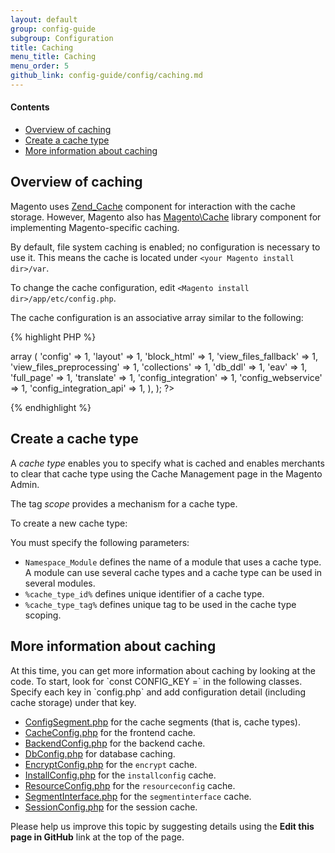 ```yaml
---
layout: default
group: config-guide
subgroup: Configuration
title: Caching
menu_title: Caching
menu_order: 5
github_link: config-guide/config/caching.md
---
```


#### Contents 

*	<a href="#m2devgde-cache-explore">Overview of caching</a>
*	<a href="#m2devgde-cache-type">Create a cache type</a>
* <a href="#m2devgde-cache-more">More information about caching</a>

<h2 id="m2devgde-cache-explore">Overview of caching</h2>

Magento uses <a href="http://framework.zend.com/manual/1.12/en/zend.cache.html" target="_blank">Zend_Cache</a> component for interaction with the cache storage. However, Magento also has <a href="{{ site.mage2000url }}lib/internal/Magento/Framework/Cache" target="_blank">Magento\Cache</a> library component for implementing Magento-specific caching.

<div class="bs-callout bs-callout-info" id="info">
  <p>By default, file system caching is enabled; no configuration is necessary to use it. This means the cache is located under <code>&lt;your Magento install dir>/var</code>.</p>
</div>

To change the cache configuration, edit `<Magento install dir>/app/etc/config.php`.

The cache configuration is an associative array similar to the following:

{% highlight PHP %}
<? php
'cache_types' =>
  array (
    'config' => 1,
    'layout' => 1,
    'block_html' => 1,
    'view_files_fallback' => 1,
    'view_files_preprocessing' => 1,
    'collections' => 1,
    'db_ddl' => 1,
    'eav' => 1,
    'full_page' => 1,
    'translate' => 1,
    'config_integration' => 1,
    'config_webservice' => 1,
    'config_integration_api' => 1,
  ),
); ?>
{% endhighlight %}

<h2 id="m2devgde-cache-type">Create a cache type</h2>

A *cache type* enables you to specify what is cached and enables merchants to clear that cache type using the Cache Management page in the Magento Admin.

The tag *scope* provides a mechanism for a cache type.

To create a new cache type:

<script src="https://gist.github.com/xcomSteveJohnson/574ff5d582c92f8f6acf.js"></script>

You must specify the following parameters:

*	`Namespace_Module` defines the name of a module that uses a cache type. A module can use several cache types and a cache type can be used in several modules.
*	`%cache_type_id%` defines unique identifier of a cache type.
*	`%cache_type_tag%` defines unique tag to be used in the cache type scoping.

<h2 id="m2devgde-cache-more">More information about caching</h2>
At this time, you can get more information about caching by looking at the code. To start, look for `const CONFIG_KEY =` in the following classes. Specify each key in `config.php` and add configuration detail (including cache storage) under that key.

* <a href="{{ site.mage2000url }}ib/internal/Magento/Framework/App/Cache/Type/ConfigSegment.php" target="_blank">ConfigSegment.php</a> for the cache segments (that is, cache types).
* <a href="{{ site.mage2000url }}lib/internal/Magento/Framework/App/DeploymentConfig/CacheConfig.php" target="_blank">CacheConfig.php</a> for the frontend cache.
* <a href="{{ site.mage2000url }}lib/internal/Magento/Framework/App/DeploymentConfig/BackendConfig.php" target="_blank">BackendConfig.php</a> for the backend cache.
* <a href="{{ site.mage2000url }}lib/internal/Magento/Framework/App/DeploymentConfig/DbConfig.php" target="_blank">DbConfig.php</a> for database caching.
* <a href="{{ site.mage2000url }}lib/internal/Magento/Framework/App/DeploymentConfig/EncryptConfig.php" target="_blank">EncryptConfig.php</a> for the `encrypt` cache.
* <a href="{{ site.mage2000url }}lib/internal/Magento/Framework/App/DeploymentConfig/InstallConfig.php" target="_blank">InstallConfig.php</a> for the `installconfig` cache.
* <a href="{{ site.mage2000url }}lib/internal/Magento/Framework/App/DeploymentConfig/ResourceConfig.php" target="_blank">ResourceConfig.php</a> for the `resourceconfig` cache.
* <a href="{{ site.mage2000url }}lib/internal/Magento/Framework/App/DeploymentConfig/SegmentInterface.php" target="_blank">SegmentInterface.php</a> for the `segmentinterface` cache.
* <a href="{{ site.mage2000url }}lib/internal/Magento/Framework/App/DeploymentConfig/SessionConfig.php" target="_blank">SessionConfig.php</a> for the session cache.


<div class="bs-callout bs-callout-info" id="info">
  <p>Please help us improve this topic by suggesting details using the <strong>Edit this page in GitHub</strong> link at the top of the page. </p>
</div>





